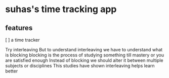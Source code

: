 # suhas's time tracking app

## features

[ ] a time tracker

Try interleaving
But to understand interleaving we have to understand what is blocking
blocking is the process of studying something till mastery or you are satisfied enough
Instead of blocking we should alter it between multiple subjects or disciplines
This studies have shown interleaving helps learn better
